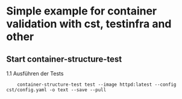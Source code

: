 # Simple example for container validation with cst, testinfra and other 

## Start container-structure-test
1.1 Ausführen der Tests

        container-structure-test test --image httpd:latest --config cst/config.yaml -o text --save --pull
